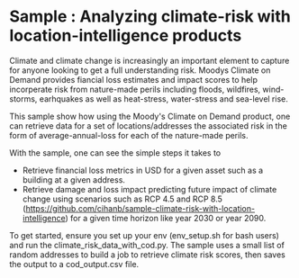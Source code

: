 # Sample : Analyzing climate-risk with location-intelligence products
Climate and climate change is increasingly an important element to capture for anyone looking to get a full understanding risk. Moodys Climate on Demand provides fiancial loss estimates and impact scores to help incorperate risk from nature-made perils including floods, wildfires, wind-storms, earhquakes as well as heat-stress, water-stress and sea-level rise. 

This sample show how using the Moody's Climate on Demand product, one can retrieve data for a set of locations/addresses the associated risk in the form of average-annual-loss for each of the nature-made perils. 

With the sample, one can see the simple steps it takes to
- Retrieve financial loss metrics in USD for a given asset such as a building at a given address. 
- Retrieve damage and loss impact predicting future impact of climate change using scenarios such as RCP 4.5 and RCP 8.5 (https://github.com/cihanb/sample-climate-risk-with-location-intelligence) for a given time horizon like year 2030 or year 2090.

To get started, ensure you set up your env (env_setup.sh for bash users) and run the climate_risk_data_with_cod.py.
The sample uses a small list of random addresses to build a job to retrieve climate risk scores, then saves the output to a cod_output.csv file.

